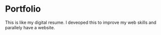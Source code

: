 # Portfolio
This is like my digital resume. I deveoped this to improve my web skills and parallely have a website.
